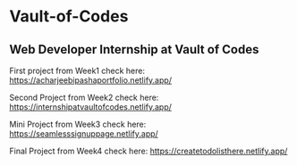 # Vault-of-Codes
## Web Developer Internship at Vault of Codes

First project from Week1 check here:
https://acharjeebipashaportfolio.netlify.app/

Second Project from Week2 check here:
https://internshipatvaultofcodes.netlify.app/

Mini Project from Week3 check here:
https://seamlesssignuppage.netlify.app/

Final Project from Week4 check here: 
https://createtodolisthere.netlify.app/
